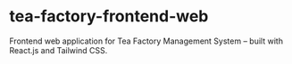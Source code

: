 # tea-factory-frontend-web
Frontend web application for Tea Factory Management System – built with React.js and Tailwind CSS.
